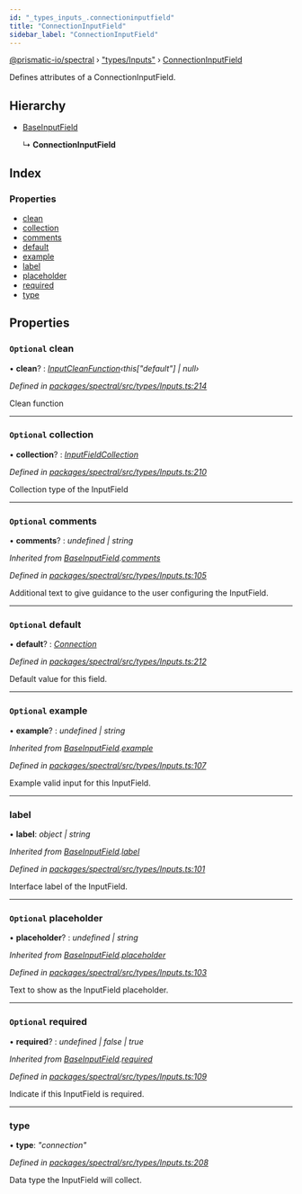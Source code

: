 ```yaml
---
id: "_types_inputs_.connectioninputfield"
title: "ConnectionInputField"
sidebar_label: "ConnectionInputField"
---
```


[@prismatic-io/spectral](../index.md) › ["types/Inputs"](../modules/_types_inputs_.md) › [ConnectionInputField](_types_inputs_.connectioninputfield.md)

Defines attributes of a ConnectionInputField.

## Hierarchy

* [BaseInputField](_types_inputs_.baseinputfield.md)

  ↳ **ConnectionInputField**

## Index

### Properties

* [clean](_types_inputs_.connectioninputfield.md#optional-clean)
* [collection](_types_inputs_.connectioninputfield.md#optional-collection)
* [comments](_types_inputs_.connectioninputfield.md#optional-comments)
* [default](_types_inputs_.connectioninputfield.md#optional-default)
* [example](_types_inputs_.connectioninputfield.md#optional-example)
* [label](_types_inputs_.connectioninputfield.md#label)
* [placeholder](_types_inputs_.connectioninputfield.md#optional-placeholder)
* [required](_types_inputs_.connectioninputfield.md#optional-required)
* [type](_types_inputs_.connectioninputfield.md#type)

## Properties

### `Optional` clean

• **clean**? : *[InputCleanFunction](../modules/_types_inputs_.md#inputcleanfunction)‹this["default"] | null›*

*Defined in [packages/spectral/src/types/Inputs.ts:214](https://github.com/prismatic-io/spectral/blob/v7.6.2/packages/spectral/src/types/Inputs.ts#L214)*

Clean function

___

### `Optional` collection

• **collection**? : *[InputFieldCollection](../modules/_types_inputs_.md#inputfieldcollection)*

*Defined in [packages/spectral/src/types/Inputs.ts:210](https://github.com/prismatic-io/spectral/blob/v7.6.2/packages/spectral/src/types/Inputs.ts#L210)*

Collection type of the InputField

___

### `Optional` comments

• **comments**? : *undefined | string*

*Inherited from [BaseInputField](_types_inputs_.baseinputfield.md).[comments](_types_inputs_.baseinputfield.md#optional-comments)*

*Defined in [packages/spectral/src/types/Inputs.ts:105](https://github.com/prismatic-io/spectral/blob/v7.6.2/packages/spectral/src/types/Inputs.ts#L105)*

Additional text to give guidance to the user configuring the InputField.

___

### `Optional` default

• **default**? : *[Connection](_types_inputs_.connection.md)*

*Defined in [packages/spectral/src/types/Inputs.ts:212](https://github.com/prismatic-io/spectral/blob/v7.6.2/packages/spectral/src/types/Inputs.ts#L212)*

Default value for this field.

___

### `Optional` example

• **example**? : *undefined | string*

*Inherited from [BaseInputField](_types_inputs_.baseinputfield.md).[example](_types_inputs_.baseinputfield.md#optional-example)*

*Defined in [packages/spectral/src/types/Inputs.ts:107](https://github.com/prismatic-io/spectral/blob/v7.6.2/packages/spectral/src/types/Inputs.ts#L107)*

Example valid input for this InputField.

___

###  label

• **label**: *object | string*

*Inherited from [BaseInputField](_types_inputs_.baseinputfield.md).[label](_types_inputs_.baseinputfield.md#label)*

*Defined in [packages/spectral/src/types/Inputs.ts:101](https://github.com/prismatic-io/spectral/blob/v7.6.2/packages/spectral/src/types/Inputs.ts#L101)*

Interface label of the InputField.

___

### `Optional` placeholder

• **placeholder**? : *undefined | string*

*Inherited from [BaseInputField](_types_inputs_.baseinputfield.md).[placeholder](_types_inputs_.baseinputfield.md#optional-placeholder)*

*Defined in [packages/spectral/src/types/Inputs.ts:103](https://github.com/prismatic-io/spectral/blob/v7.6.2/packages/spectral/src/types/Inputs.ts#L103)*

Text to show as the InputField placeholder.

___

### `Optional` required

• **required**? : *undefined | false | true*

*Inherited from [BaseInputField](_types_inputs_.baseinputfield.md).[required](_types_inputs_.baseinputfield.md#optional-required)*

*Defined in [packages/spectral/src/types/Inputs.ts:109](https://github.com/prismatic-io/spectral/blob/v7.6.2/packages/spectral/src/types/Inputs.ts#L109)*

Indicate if this InputField is required.

___

###  type

• **type**: *"connection"*

*Defined in [packages/spectral/src/types/Inputs.ts:208](https://github.com/prismatic-io/spectral/blob/v7.6.2/packages/spectral/src/types/Inputs.ts#L208)*

Data type the InputField will collect.

